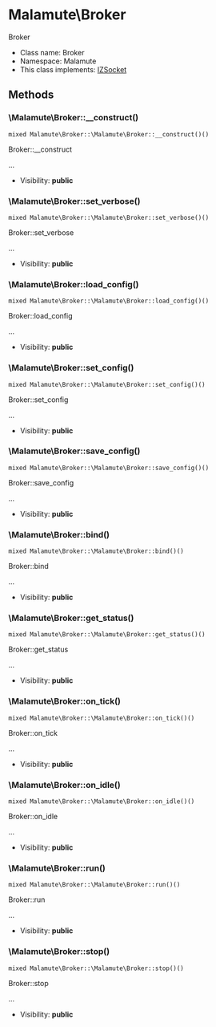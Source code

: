 Malamute\Broker
===============

Broker




* Class name: Broker
* Namespace: Malamute
* This class implements: [IZSocket](IZSocket.md)






Methods
-------


### \Malamute\Broker::__construct()

```
mixed Malamute\Broker::\Malamute\Broker::__construct()()
```

Broker::__construct

...

* Visibility: **public**



### \Malamute\Broker::set_verbose()

```
mixed Malamute\Broker::\Malamute\Broker::set_verbose()()
```

Broker::set_verbose

...

* Visibility: **public**



### \Malamute\Broker::load_config()

```
mixed Malamute\Broker::\Malamute\Broker::load_config()()
```

Broker::load_config

...

* Visibility: **public**



### \Malamute\Broker::set_config()

```
mixed Malamute\Broker::\Malamute\Broker::set_config()()
```

Broker::set_config

...

* Visibility: **public**



### \Malamute\Broker::save_config()

```
mixed Malamute\Broker::\Malamute\Broker::save_config()()
```

Broker::save_config

...

* Visibility: **public**



### \Malamute\Broker::bind()

```
mixed Malamute\Broker::\Malamute\Broker::bind()()
```

Broker::bind

...

* Visibility: **public**



### \Malamute\Broker::get_status()

```
mixed Malamute\Broker::\Malamute\Broker::get_status()()
```

Broker::get_status

...

* Visibility: **public**



### \Malamute\Broker::on_tick()

```
mixed Malamute\Broker::\Malamute\Broker::on_tick()()
```

Broker::on_tick

...

* Visibility: **public**



### \Malamute\Broker::on_idle()

```
mixed Malamute\Broker::\Malamute\Broker::on_idle()()
```

Broker::on_idle

...

* Visibility: **public**



### \Malamute\Broker::run()

```
mixed Malamute\Broker::\Malamute\Broker::run()()
```

Broker::run

...

* Visibility: **public**



### \Malamute\Broker::stop()

```
mixed Malamute\Broker::\Malamute\Broker::stop()()
```

Broker::stop

...

* Visibility: **public**


